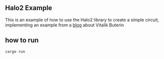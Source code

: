 ## Halo2 Example

This is an example of how to use the Halo2 library to create a simple circuit, implementing an example from a [blog](https://medium.com/@VitalikButerin/quadratic-arithmetic-programs-from-zero-to-hero-f6d558cea649) about Vitalik Buterin

## how to run

```bash
cargo run
```